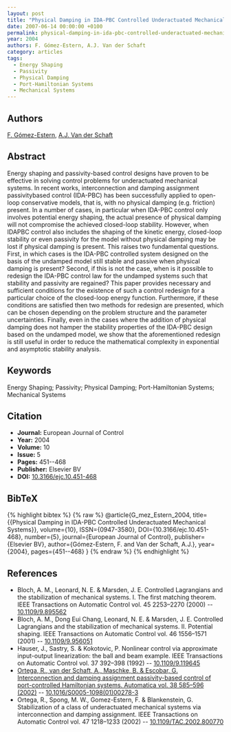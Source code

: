 ```yaml
---
layout: post
title: "Physical Damping in IDA-PBC Controlled Underactuated Mechanical Systems"
date: 2007-06-14 00:00:00 +0100
permalink: physical-damping-in-ida-pbc-controlled-underactuated-mechanical-systems
year: 2004
authors: F. Gómez-Estern, A.J. Van der Schaft
category: articles
tags:
  - Energy Shaping
  - Passivity
  - Physical Damping
  - Port-Hamiltonian Systems
  - Mechanical Systems
---
```

 
## Authors
[F. Gómez-Estern](authors/f_gomez_estern), [A.J. Van der Schaft](authors/arjan_van_der_schaft)
 
## Abstract
Energy shaping and passivity-based control designs have proven to be effective in solving control problems for underactuated mechanical systems. In recent works, interconnection and damping assignment passivitybased control (IDA-PBC) has been successfully applied to open-loop conservative models, that is, with no physical damping (e.g. friction) present. In a number of cases, in particular when IDA-PBC control only involves potential energy shaping, the actual presence of physical damping will not compromise the achieved closed-loop stability. However, when IDAPBC control also includes the shaping of the kinetic energy, closed-loop stability or even passivity for the model without physical damping may be lost if physical damping is present. This raises two fundamental questions. First, in which cases is the IDA-PBC controlled system designed on the basis of the undamped model still stable and passive when physical damping is present? Second, if this is not the case, when is it possible to redesign the IDA-PBC control law for the undamped systems such that stability and passivity are regained? This paper provides necessary and sufficient conditions for the existence of such a control redesign for a particular choice of the closed-loop energy function. Furthermore, if these conditions are satisfied then two methods for redesign are presented, which can be chosen depending on the problem structure and the parameter uncertainties. Finally, even in the cases where the addition of physical damping does not hamper the stability properties of the IDA-PBC design based on the undamped model, we show that the aforementioned redesign is still useful in order to reduce the mathematical complexity in exponential and asymptotic stability analysis.
 
## Keywords
Energy Shaping; Passivity; Physical Damping; Port-Hamiltonian Systems; Mechanical Systems
 
## Citation
- **Journal:** European Journal of Control
- **Year:** 2004
- **Volume:** 10
- **Issue:** 5
- **Pages:** 451--468
- **Publisher:** Elsevier BV
- **DOI:** [10.3166/ejc.10.451-468](https://doi.org/10.3166/ejc.10.451-468)
 
## BibTeX
{% highlight bibtex %}
{% raw %}
@article{G_mez_Estern_2004,
  title={{Physical Damping in IDA-PBC Controlled Underactuated Mechanical Systems}},
  volume={10},
  ISSN={0947-3580},
  DOI={10.3166/ejc.10.451-468},
  number={5},
  journal={European Journal of Control},
  publisher={Elsevier BV},
  author={Gómez-Estern, F. and Van der Schaft, A.J.},
  year={2004},
  pages={451--468}
}
{% endraw %}
{% endhighlight %}
 
## References
- Bloch, A. M., Leonard, N. E. & Marsden, J. E. Controlled Lagrangians and the stabilization of mechanical systems. I. The first matching theorem. IEEE Transactions on Automatic Control vol. 45 2253–2270 (2000) -- [10.1109/9.895562](https://doi.org/10.1109/9.895562)
- Bloch, A. M., Dong Eui Chang, Leonard, N. E. & Marsden, J. E. Controlled Lagrangians and the stabilization of mechanical systems. II. Potential shaping. IEEE Transactions on Automatic Control vol. 46 1556–1571 (2001) -- [10.1109/9.956051](https://doi.org/10.1109/9.956051)
- Hauser, J., Sastry, S. & Kokotovic, P. Nonlinear control via approximate input-output linearization: the ball and beam example. IEEE Transactions on Automatic Control vol. 37 392–398 (1992) -- [10.1109/9.119645](https://doi.org/10.1109/9.119645)
- [Ortega, R., van der Schaft, A., Maschke, B. & Escobar, G. Interconnection and damping assignment passivity-based control of port-controlled Hamiltonian systems. Automatica vol. 38 585–596 (2002)](interconnection-and-damping-assignment-passivity-based-control-of-port-controlled-hamiltonian-systems) -- [10.1016/S0005-1098(01)00278-3](https://doi.org/10.1016/S0005-1098(01)00278-3)
- Ortega, R., Spong, M. W., Gomez-Estern, F. & Blankenstein, G. Stabilization of a class of underactuated mechanical systems via interconnection and damping assignment. IEEE Transactions on Automatic Control vol. 47 1218–1233 (2002) -- [10.1109/TAC.2002.800770](https://doi.org/10.1109/TAC.2002.800770)

